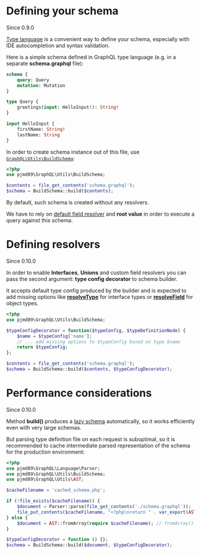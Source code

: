 # Defining your schema
Since 0.9.0

[Type language](http://graphql.org/learn/schema/#type-language) is a convenient way to define your schema,
especially with IDE autocompletion and syntax validation.

Here is a simple schema defined in GraphQL type language (e.g. in a separate **schema.graphql** file):

```graphql
schema {
    query: Query
    mutation: Mutation
}

type Query {
    greetings(input: HelloInput!): String!
}

input HelloInput {
    firstName: String!
    lastName: String
}
```

In order to create schema instance out of this file, use 
[`GraphQL\Utils\BuildSchema`](../reference.md#graphqlutilsbuildschema):

```php
<?php
use pjmd89\GraphQL\Utils\BuildSchema;

$contents = file_get_contents('schema.graphql');
$schema = BuildSchema::build($contents);
```

By default, such schema is created without any resolvers.

We have to rely on [default field resolver](../data-fetching.md#default-field-resolver) and **root value** in 
order to execute a query against this schema.

# Defining resolvers
Since 0.10.0

In order to enable **Interfaces**, **Unions** and custom field resolvers you can pass the second argument:
**type config decorator** to schema builder.

It accepts default type config produced by the builder and is expected to add missing options like
[**resolveType**](interfaces.md#configuration-options) for interface types or
[**resolveField**](object-types.md#configuration-options) for object types.

```php
<?php
use pjmd89\GraphQL\Utils\BuildSchema;

$typeConfigDecorator = function($typeConfig, $typeDefinitionNode) {
    $name = $typeConfig['name'];
    // ... add missing options to $typeConfig based on type $name
    return $typeConfig;
};

$contents = file_get_contents('schema.graphql');
$schema = BuildSchema::build($contents, $typeConfigDecorator);
```

# Performance considerations
Since 0.10.0

Method **build()** produces a [lazy schema](schema.md#lazy-loading-of-types)
automatically, so it works efficiently even with very large schemas.

But parsing type definition file on each request is suboptimal, so it is recommended to cache 
intermediate parsed representation of the schema for the production environment:

```php
<?php
use pjmd89\GraphQL\Language\Parser;
use pjmd89\GraphQL\Utils\BuildSchema;
use pjmd89\GraphQL\Utils\AST;

$cacheFilename = 'cached_schema.php';

if (!file_exists($cacheFilename)) {
    $document = Parser::parse(file_get_contents('./schema.graphql'));
    file_put_contents($cacheFilename, "<?php\nreturn " . var_export(AST::toArray($document), true) . ";\n");
} else {
    $document = AST::fromArray(require $cacheFilename); // fromArray() is a lazy operation as well
}

$typeConfigDecorator = function () {};
$schema = BuildSchema::build($document, $typeConfigDecorator);
```

